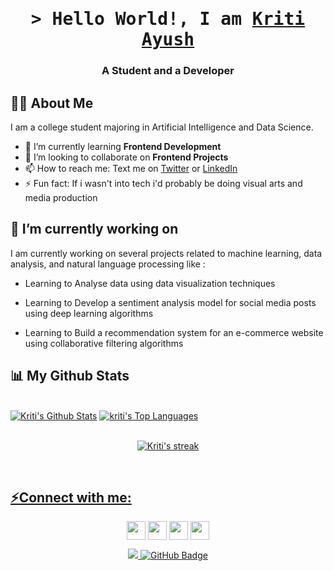 
 <h1 align="center">
        <samp>&gt; Hello World!, I am
                <b><a target="_blank" href="http://twitter.com/krixshh">Kriti Ayush</a></b>
        </samp>
</h1>
<h3 align="center">A Student and a Developer</h3>


## 🙋‍♂️ About Me

I am a college student majoring in Artificial Intelligence and Data Science. 

 - 🌱 I’m currently learning **Frontend Development**
 - 👯 I’m looking to collaborate on **Frontend Projects**
 - 📫 How to reach me: Text me on [Twitter](http://twitter.com/krixshh) or [LinkedIn](https://www.linkedin.com/in/kriti-ayush/)
 - ⚡ Fun fact: If i wasn't into tech i'd probably be doing visual arts and media production


## 🚀 I’m currently working on

I am currently working on several projects related to machine learning, data analysis, and natural language processing like :

- Learning to Analyse data using data visualization techniques

- Learning to Develop a sentiment analysis model for social media posts using deep learning algorithms

- Learning to Build a recommendation system for an e-commerce website using collaborative filtering algorithms



## 📊 My Github Stats

<!-- stats % lang -->
<br/>
  <a href="https://github.com/krixshh/github-readme-stats"><img alt="Kriti's Github Stats" src="https://github-readme-stats.vercel.app/api?username=krixshh&show_icons=true&count_private=true&theme=react&hide_border=true&bg_color=0D1117" /></a>
  <a href="https://github.com/krixshh/github-readme-stats"><img alt="kriti's Top Languages" src="https://github-readme-stats.vercel.app/api/top-langs/?username=krixshh&langs_count=8&count_private=true&layout=compact&theme=react&hide_border=true&bg_color=0D1117" /></a>
<br/>
 

<br/>
  <p align="center">
    <a href="https://github.com/krixshh/github-readme-streak-stats">
    <img title="🔥 Get streak stats for your profile at git.io/streak-stats" alt="Kriti's streak" src="https://github-readme-streak-stats.herokuapp.com/?user=krixshh&theme=black-ice&hide_border=true&stroke=0000&background=060A0CD0"/>
  </p>
<br/>

 

## ⚡Connect with me:

<!-- social media -->
<p align="center">
    <a href="http://twitter.com/krixshh" target="blank"><img align="center"                              src="https://github.com/mishmanners/MishManners/blob/master/socials/twitter%20(2).png" title = "Twitter" alt="" height="30" /></a>
    <a href="http://linkedin.com/in/kriti-ayush" target="blank"><img align="center"    src="https://github.com/mishmanners/MishManners/blob/master/socials/transparent-Linkedin-logo-icon.png" alt="" height="30" /></a>
    <a href="http://instagram.com/krixshh_" target="blank"><img align="center"    src="https://github.com/mishmanners/MishManners/blob/master/socials/instagram.png" alt="" height="30" /></a>
    <a href="https://discord.gg/https://discord.gg/5xE2Cg9Py7" target="blank"><img align="center" src="https://cdn.discordapp.com/emojis/874682057937260544.png?v=1" alt"" height="30"/></a>
</p>

<!-- Views and followers --> 
<p align="center">
    <a href="https://github.com/Meghna-DAS/github-profile-views-counter">
    <img src="https://komarev.com/ghpvc/?username=kirtee.api">
    <a href="https://github.com/krixshh?tab=followers"><img src="https://img.shields.io/github/followers/krixshh?label=Followers&style=social"       alt="GitHub Badge"></a>
</p>



<!--
**krixshh/krixshh** is a ✨ _special_ ✨ repository because its `README.md` (this file) appears on your GitHub profile.

Here are some ideas to get you started:
https://discord.gg/5xE2Cg9Py7
- 🔭 I’m currently working on ...
- 🌱 Keen eyes on ...
- 👯 I’m looking to collaborate on ...
- 🤔 I’m looking for help with ...
- 💬 Ask me about ...
- 📫 How to reach me: ...
- 😄 Pronouns: ...
- ⚡ Fun fact: ...
-->
